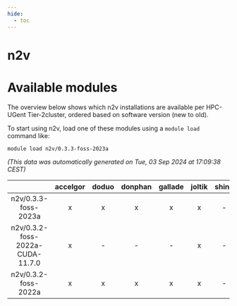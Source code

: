 ```yaml
---
hide:
  - toc
---
```


n2v
===

# Available modules


The overview below shows which n2v installations are available per HPC-UGent Tier-2cluster, ordered based on software version (new to old).

To start using n2v, load one of these modules using a `module load` command like:

```shell
module load n2v/0.3.3-foss-2023a
```

*(This data was automatically generated on Tue, 03 Sep 2024 at 17:09:38 CEST)*  

| |accelgor|doduo|donphan|gallade|joltik|shinx|skitty|
| :---: | :---: | :---: | :---: | :---: | :---: | :---: | :---: |
|n2v/0.3.3-foss-2023a|x|x|x|x|x|-|x|
|n2v/0.3.2-foss-2022a-CUDA-11.7.0|x|-|-|-|x|-|-|
|n2v/0.3.2-foss-2022a|x|x|x|x|x|-|x|
